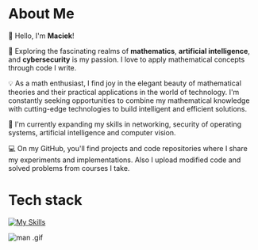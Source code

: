 <!--### Hi there 👋-->

<!--
**Macsok/Macsok** is a ✨ _special_ ✨ repository because its `README.md` (this file) appears on your GitHub profile.

Here are some ideas to get you started:

- 🔭 I’m currently working on ...
- 🌱 I’m currently learning ...
- 👯 I’m looking to collaborate on ...
- 🤔 I’m looking for help with ...
- 💬 Ask me about ...
- 📫 How to reach me: ...
- 😄 Pronouns: ...
- ⚡ Fun fact: ...

🔭 Exploring the fascinating realms of machine learning, artificial intelligence, and data science is my passion. 
    I love to delve into complex problems, apply mathematical concepts, and uncover meaningful insights from data.

💡 As a math enthusiast, I find joy in the elegant beauty of mathematical theories and their practical applications in the world of technology. 
    I'm constantly seeking opportunities to combine my mathematical knowledge with cutting-edge technologies to build intelligent and efficient solutions.

🌱 I'm currently expanding my skills in various machine learning techniques, including deep learning, natural language processing, and computer vision. 
    I'm also honing my expertise in data analysis, visualization, and predictive modeling.

💻 On my GitHub, you'll find projects and code repositories where I share my experiments, implementations, and research in the field of ML, AI, and Data Science. 
    Also I'm putting here modified code from courses I'm taking.
    
🤝 I'm always open to collaborations, discussions, and learning from others in the community. Feel free to reach out to me for any interesting projects or opportunities.
-->

# **About Me**
👋 Hello, I'm **Maciek**!

🔭 Exploring the fascinating realms of **mathematics**, **artificial intelligence**, and **cybersecurity** is my passion. 
    I love to apply mathematical concepts through code I write.

💡 As a math enthusiast, I find joy in the elegant beauty of mathematical theories and their practical applications in the world of technology. 
    I'm constantly seeking opportunities to combine my mathematical knowledge with cutting-edge technologies to build intelligent and efficient solutions.

🌱 I'm currently expanding my skills in networking, security of operating systems, artificial intelligence and computer vision. 

💻 On my GitHub, you'll find projects and code repositories where I share my experiments and implementations. 
    Also I upload modified code and solved problems from courses I take.
    
# **Tech stack**
[![My Skills](https://skillicons.dev/icons?i=py,c,cpp,bash,vscode,git,latex)](https://skillicons.dev)

<img align="center" src="https://1.bp.blogspot.com/-WuOcrksAEuE/WyFnD63-nlI/AAAAAAAABm0/iXeNp_2uGvwb-K7xlwlMbGQuBJqv4SX7gCEwYBhgL/s1600/gifs-on-cli.gif" alt="man .gif">
<!--
<img align="center" src="https://www.gifcen.com/wp-content/uploads/2022/05/black-hole-gif-7.gif" alt="planet .gif">
<img align="right" src="https://i.pinimg.com/originals/66/90/05/66900582a3c8afe904c2f7e4d83bd4ac.gif" alt="gif">
<img aling="center" src="https://procedural-generation.isaackarth.com/tumblr_files/tumblr_nud6gtD3ht1uo5d9jo2_r1_540.gif" alt="boids .gif">
<div align="center">
</div>
-->
